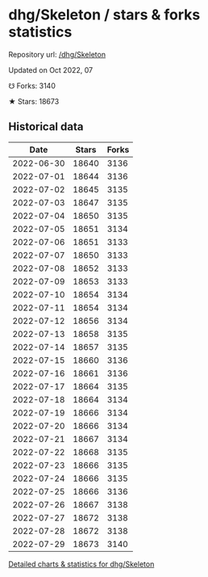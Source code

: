# dhg/Skeleton / stars & forks statistics

Repository url: [/dhg/Skeleton](https://github.com/dhg/Skeleton)

Updated on Oct 2022, 07

☋ Forks: 3140

★ Stars: 18673

## Historical data
| Date | Stars | Forks |
|------|-------|-------|
| 2022-06-30 | 18640 | 3136 | 
| 2022-07-01 | 18644 | 3136 | 
| 2022-07-02 | 18645 | 3135 | 
| 2022-07-03 | 18647 | 3135 | 
| 2022-07-04 | 18650 | 3135 | 
| 2022-07-05 | 18651 | 3134 | 
| 2022-07-06 | 18651 | 3133 | 
| 2022-07-07 | 18650 | 3133 | 
| 2022-07-08 | 18652 | 3133 | 
| 2022-07-09 | 18653 | 3133 | 
| 2022-07-10 | 18654 | 3134 | 
| 2022-07-11 | 18654 | 3134 | 
| 2022-07-12 | 18656 | 3134 | 
| 2022-07-13 | 18658 | 3135 | 
| 2022-07-14 | 18657 | 3135 | 
| 2022-07-15 | 18660 | 3136 | 
| 2022-07-16 | 18661 | 3136 | 
| 2022-07-17 | 18664 | 3135 | 
| 2022-07-18 | 18664 | 3134 | 
| 2022-07-19 | 18666 | 3134 | 
| 2022-07-20 | 18666 | 3134 | 
| 2022-07-21 | 18667 | 3134 | 
| 2022-07-22 | 18668 | 3135 | 
| 2022-07-23 | 18666 | 3135 | 
| 2022-07-24 | 18666 | 3135 | 
| 2022-07-25 | 18666 | 3136 | 
| 2022-07-26 | 18667 | 3138 | 
| 2022-07-27 | 18672 | 3138 | 
| 2022-07-28 | 18672 | 3138 | 
| 2022-07-29 | 18673 | 3140 | 


[Detailed charts & statistics for dhg/Skeleton](https://reviewgithub.com/rep/dhg/Skeleton)
